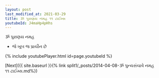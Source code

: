 ```yaml
---
layout: post
last_modified_at: 2021-03-29
title: ૐ પુરાણય નમહ ૧૧ ટાઈમ્સ
youtubeId: J4maHp4pHhs
---
```

 
 
 ૐ પુરાણય નમહ  
 
 -  જે ખૂબ જ પ્રાચીન છે 
 
  
 
  
 
 
 
 
 
 


{% include youtubePlayer.html id=page.youtubeId %}
 
[Next]({{ site.baseurl }}{% link  split1/_posts/2014-04-08-ૐ પુન્યસંચાવે નમહ ૧૧ ટાઈમ્સ.md%})
 
